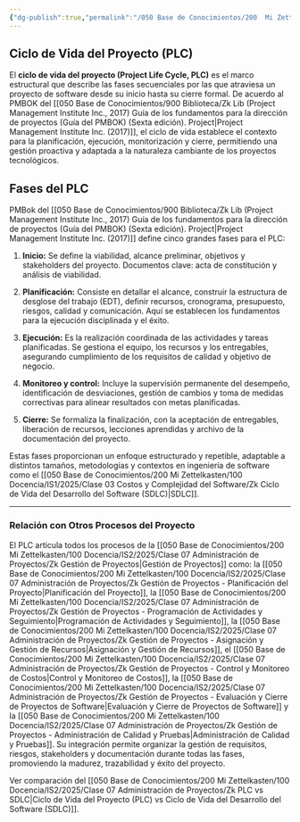 ```yaml
---
{"dg-publish":true,"permalink":"/050 Base de Conocimientos/200  Mi Zettelkasten/100 Docencia/IS2/2025/Clase 07 Administración de Proyectos/Zk Gestión de Proyectos - Ciclo de Vida del Proyecto (PLC)/","tags":["#definir"]}
---
```


## Ciclo de Vida del Proyecto (PLC)

El **ciclo de vida del proyecto (Project Life Cycle, PLC)** es el marco estructural que describe las fases secuenciales por las que atraviesa un proyecto de software desde su inicio hasta su cierre formal. De acuerdo al PMBOK del [[050 Base de Conocimientos/900 Biblioteca/Zk Lib (Project Management Institute Inc., 2017) Guía de los fundamentos para la dirección de proyectos (Guía del PMBOK) (Sexta edición). Project\|Project Management Institute Inc. (2017)]], el ciclo de vida establece el contexto para la planificación, ejecución, monitorización y cierre, permitiendo una gestión proactiva y adaptada a la naturaleza cambiante de los proyectos tecnológicos.

## Fases del PLC

PMBok del [[050 Base de Conocimientos/900 Biblioteca/Zk Lib (Project Management Institute Inc., 2017) Guía de los fundamentos para la dirección de proyectos (Guía del PMBOK) (Sexta edición). Project\|Project Management Institute Inc. (2017)]] define cinco grandes fases para el PLC:

1. **Inicio:** Se define la viabilidad, alcance preliminar, objetivos y stakeholders del proyecto. Documentos clave: acta de constitución y análisis de viabilidad.

2. **Planificación:** Consiste en detallar el alcance, construir la estructura de desglose del trabajo (EDT), definir recursos, cronograma, presupuesto, riesgos, calidad y comunicación. Aquí se establecen los fundamentos para la ejecución disciplinada y el éxito.

3. **Ejecución:** Es la realización coordinada de las actividades y tareas planificadas. Se gestiona el equipo, los recursos y los entregables, asegurando cumplimiento de los requisitos de calidad y objetivo de negocio.

4. **Monitoreo y control:** Incluye la supervisión permanente del desempeño, identificación de desviaciones, gestión de cambios y toma de medidas correctivas para alinear resultados con metas planificadas.
    
5. **Cierre:** Se formaliza la finalización, con la aceptación de entregables, liberación de recursos, lecciones aprendidas y archivo de la documentación del proyecto.

Estas fases proporcionan un enfoque estructurado y repetible, adaptable a distintos tamaños, metodologías y contextos en ingeniería de software como el [[050 Base de Conocimientos/200  Mi Zettelkasten/100 Docencia/IS1/2025/Clase 03 Costos y Complejidad del Software/Zk Ciclo de Vida del Desarrollo del Software (SDLC)\|SDLC]].

---

### Relación con Otros Procesos del Proyecto

El PLC articula todos los procesos de la [[050 Base de Conocimientos/200  Mi Zettelkasten/100 Docencia/IS2/2025/Clase 07 Administración de Proyectos/Zk Gestión de Proyectos\|Gestión de Proyectos]] como: la [[050 Base de Conocimientos/200  Mi Zettelkasten/100 Docencia/IS2/2025/Clase 07 Administración de Proyectos/Zk Gestión de Proyectos - Planificación del Proyecto\|Planificación del Proyecto]], la [[050 Base de Conocimientos/200  Mi Zettelkasten/100 Docencia/IS2/2025/Clase 07 Administración de Proyectos/Zk Gestión de Proyectos - Programación de Actividades y Seguimiento\|Programación de Actividades y Seguimiento]], la [[050 Base de Conocimientos/200  Mi Zettelkasten/100 Docencia/IS2/2025/Clase 07 Administración de Proyectos/Zk Gestión de Proyectos - Asignación y Gestión de Recursos\|Asignación y Gestión de Recursos]], el [[050 Base de Conocimientos/200  Mi Zettelkasten/100 Docencia/IS2/2025/Clase 07 Administración de Proyectos/Zk Gestión de Proyectos - Control y Monitoreo de Costos\|Control y Monitoreo de Costos]], la [[050 Base de Conocimientos/200  Mi Zettelkasten/100 Docencia/IS2/2025/Clase 07 Administración de Proyectos/Zk Gestión de Proyectos - Evaluación y Cierre de Proyectos de Software\|Evaluación y Cierre de Proyectos de Software]] y la [[050 Base de Conocimientos/200  Mi Zettelkasten/100 Docencia/IS2/2025/Clase 07 Administración de Proyectos/Zk Gestión de Proyectos - Administración de Calidad y Pruebas\|Administración de Calidad y Pruebas]]. Su integración permite organizar la gestión de requisitos, riesgos, stakeholders y documentación durante todas las fases, promoviendo la madurez, trazabilidad y éxito del proyecto.

Ver comparación del [[050 Base de Conocimientos/200  Mi Zettelkasten/100 Docencia/IS2/2025/Clase 07 Administración de Proyectos/Zk PLC vs SDLC\|Ciclo de Vida del Proyecto (PLC) vs Ciclo de Vida del Desarrollo del Software (SDLC)]].